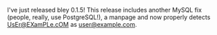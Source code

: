<!-- 
.. title: bley 0.1.5 released
.. date: 2011-06-04
.. tags: 
.. link: 
.. description: 
.. type: text
-->

I've just released bley 0.1.5! This release includes another MySQL fix (people, really, use PostgreSQL!), a manpage and now properly detects UsEr@EXamPLe.cOM as user@example.com.
